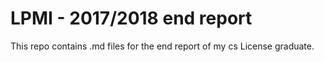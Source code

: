 # LPMI - 2017/2018 end report
This repo contains .md files for the end report of my cs License graduate.  
